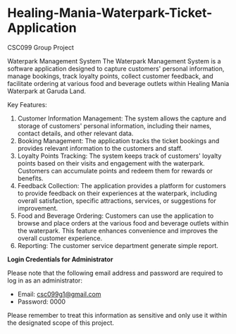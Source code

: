 # Healing-Mania-Waterpark-Ticket-Application
CSC099 Group Project 

Waterpark Management System
The Waterpark Management System is a software application designed to capture customers' personal information, manage bookings, track loyalty points, collect customer feedback, and facilitate ordering at various food and beverage outlets within Healing Mania Waterpark at Garuda Land.

Key Features:
1. Customer Information Management: The system allows the capture and storage of customers' personal information, including their names, contact details, and other relevant data.
2. Booking Management: The application tracks the ticket bookings and provides relevant information to the customers and staff.
3. Loyalty Points Tracking: The system keeps track of customers' loyalty points based on their visits and engagement with the waterpark. Customers can accumulate points and redeem them for rewards or benefits.
4. Feedback Collection: The application provides a platform for customers to provide feedback on their experiences at the waterpark, including overall satisfaction, specific attractions, services, or suggestions for improvement.
5. Food and Beverage Ordering: Customers can use the application to browse and place orders at the various food and beverage outlets within the waterpark. This feature enhances convenience and improves the overall customer experience.
6. Reporting: The customer service department generate simple report.

**Login Credentials for Administrator**

Please note that the following email address and password are required to log in as an administrator:
- Email: csc099g1@gmail.com
- Password: 0000

Please remember to treat this information as sensitive and only use it within the designated scope of this project.
